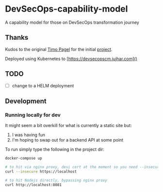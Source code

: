 # DevSecOps-capability-model
A capability model for those on DevSecOps transformation journey

## Thanks

Kudos to the original [Timo Pagel](https://github.com/wurstbrot) for the initial [project](https://github.com/wurstbrot/DevSecOps-MaturityModel).

Deployed using Kubernetes to [https://devsecopscm.jujhar.com]()

## TODO

- [ ] change to a HELM deployment


## Development

### Running locally for dev

It might seem a bit overkill for what is currently a static site but:
1. I was having fun
2. I'm hoping to swap out for a backend API at some point

To run simply type the following in the project dir:

```bash
docker-compose up

# to hit via nginx proxy, desi cert at the moment so you need --insecure
curl --insecure https://localhost

# to hit Nodejs directly, bypassing nginx proxy
curl http://localhost:8081
```
